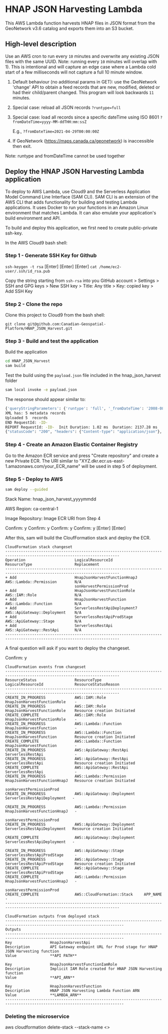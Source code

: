 # HNAP JSON Harvesting Lambda

This AWS Lambda function harvests HNAP files in JSON format from the GeoNetwork v3.6 catalog and exports them into an S3 bucket.

## High-level description

Use an AWS cron to run every `10` minutes and overwrite any existing JSON files with the same UUID. Note: running every `10` minutes will overlap with 1). This is intentional and will capture an edge case where a Lambda cold start of a few milliseconds will not capture a full 10 minute window.

1) Default behaviour (no additional params in GET): use the GeoNetwork 'change' API to obtain a feed records that are new, modified, deleted or had their child/parent changed. This program will look backwards `11` minutes.

2) Special case: reload all JSON records
    `?runtype=full`

3) Special case: load all records since a specific dateTime using ISO 8601
    `?fromDateTime=yyyy-MM-ddTHH:mm:ssZ`

    E.g., `?fromDateTime=2021-04-29T00:00:00Z`

4) If GeoNetwork (https://maps.canada.ca/geonetwork) is inaccessible then exit.

Note: runtype and fromDateTime cannot be used together

## Deploy the HNAP JSON Harvesting Lambda application

To deploy to AWS Lambda, use Cloud9 and the Serverless Application Model Command Line Interface (SAM CLI). SAM CLI is an extension of the AWS CLI that adds functionality for building and testing Lambda applications. It uses Docker to run your functions in an Amazon Linux environment that matches Lambda. It can also emulate your application's build environment and API.

To build and deploy this application, we first need to create public-private ssh-key.

In the AWS Cloud9 bash shell:

### Step 1 - Generate SSH Key for Github

`ssh-keygen -t rsa`
[Enter] [Enter] [Enter]
`cat /home/ec2-user/.ssh/id_rsa.pub`

Copy the string starting from `ssh-rsa` into you GitHub account > Settings > SSH and GPG keys > New SSH key > Title: Any title > Key: copied key > Add SSH Key

### Step 2 - Clone the repo

Clone this project to Cloud9 from the bash shell:

`git clone git@github.com:Canadian-Geospatial-Platform/HNAP_JSON_Harvest.git`

### Step 3 - Build and test the application

Build the application

```bash
cd HNAP_JSON_Harvest
sam build
```

Test the build using the `payload.json` file included in the hnap_json_harvest folder

```bash
sam local invoke -e payload.json
```

The response should appear similar to:
```bash
{'queryStringParameters': {'runtype': 'full', '_fromDateTime': '2008-08-30T01:45:36.123Z'}}
XML has: 5 metadata records
Uploaded 5  records
END RequestId: -ID-
REPORT RequestId: -ID-  Init Duration: 1.02 ms  Duration: 2137.28 ms    Billed Duration: 2200 ms        Memory Size: 128 MB    Max Memory Used: 128 MB
{"statusCode": "200", "headers": {"Content-type": "application/json"}, "body": "{\n    \"statusCode\": \"200\",\n    \"message\": \"Reloading all JSON records......5 record(s) harvested into hnap-test-bucket1\"\n}
```

### Step 4 - Create an Amazon Elastic Container Registry

Go to the Amazon ECR service and press "Create repository" and create a new Private ECR. The URI similar to "XYZ.dkr.ecr.us-east-1.amazonaws.com/your_ECR_name" will be used in step 5 of deployment.

### Step 5 - Deploy to AWS

```bash
sam deploy --guided
```

Stack Name: hnap_json_harvest_yyyymmdd

AWS Region: ca-central-1

Image Repository: Image ECR URI from Step 4

Confirm: y
Confirm: y
Confirm: y
Confirm: y
[Enter]
[Enter]

After this, sam will build the CloufFormation stack and deploy the ECR.

```
CloudFormation stack changeset
-------------------------------------------------------------------------------------------------------------------------
Operation                      LogicalResourceId              ResourceType                   Replacement                  
-------------------------------------------------------------------------------------------------------------------------
+ Add                          HnapJsonHarvestFunctionHnapJ   AWS::Lambda::Permission        N/A                          
                               sonHarvestPermissionProd                                                                   
+ Add                          HnapJsonHarvestFunctionRole    AWS::IAM::Role                 N/A                          
+ Add                          HnapJsonHarvestFunction        AWS::Lambda::Function          N/A                          
+ Add                          ServerlessRestApiDeployment7   AWS::ApiGateway::Deployment    N/A                          
+ Add                          ServerlessRestApiProdStage     AWS::ApiGateway::Stage         N/A                          
+ Add                          ServerlessRestApi              AWS::ApiGateway::RestApi       N/A                          
-------------------------------------------------------------------------------------------------------------------------
```

A final question will ask if you want to deploy the changeset.

Confirm: y

```
CloudFormation events from changeset
-------------------------------------------------------------------------------------------------------------------------
ResourceStatus                 ResourceType                   LogicalResourceId              ResourceStatusReason         
-------------------------------------------------------------------------------------------------------------------------
CREATE_IN_PROGRESS             AWS::IAM::Role                 HnapJsonHarvestFunctionRole    -                            
CREATE_IN_PROGRESS             AWS::IAM::Role                 HnapJsonHarvestFunctionRole    Resource creation Initiated  
CREATE_COMPLETE                AWS::IAM::Role                 HnapJsonHarvestFunctionRole    -                            
CREATE_IN_PROGRESS             AWS::Lambda::Function          HnapJsonHarvestFunction        -                            
CREATE_IN_PROGRESS             AWS::Lambda::Function          HnapJsonHarvestFunction        Resource creation Initiated  
CREATE_COMPLETE                AWS::Lambda::Function          HnapJsonHarvestFunction        -                            
CREATE_IN_PROGRESS             AWS::ApiGateway::RestApi       ServerlessRestApi              -                            
CREATE_IN_PROGRESS             AWS::ApiGateway::RestApi       ServerlessRestApi              Resource creation Initiated  
CREATE_COMPLETE                AWS::ApiGateway::RestApi       ServerlessRestApi              -                            
CREATE_IN_PROGRESS             AWS::Lambda::Permission        HnapJsonHarvestFunctionHnapJ   Resource creation Initiated  
                                                              sonHarvestPermissionProd                                    
CREATE_IN_PROGRESS             AWS::ApiGateway::Deployment    ServerlessRestApiDeployment   -                            
                                                                                                                 
CREATE_IN_PROGRESS             AWS::Lambda::Permission        HnapJsonHarvestFunctionHnapJ   -                            
                                                              sonHarvestPermissionProd                                    
CREATE_IN_PROGRESS             AWS::ApiGateway::Deployment    ServerlessRestApiDeployment   Resource creation Initiated  
                                                                                                                 
CREATE_COMPLETE                AWS::ApiGateway::Deployment    ServerlessRestApiDeployment   -                            
                                                                                                                 
CREATE_IN_PROGRESS             AWS::ApiGateway::Stage         ServerlessRestApiProdStage     -                            
CREATE_IN_PROGRESS             AWS::ApiGateway::Stage         ServerlessRestApiProdStage     Resource creation Initiated  
CREATE_COMPLETE                AWS::ApiGateway::Stage         ServerlessRestApiProdStage     -                            
CREATE_COMPLETE                AWS::Lambda::Permission        HnapJsonHarvestFunctionHnapJ   -                            
                                                              sonHarvestPermissionProd                                    
CREATE_COMPLETE                AWS::CloudFormation::Stack     APP_NAME            -                            
-------------------------------------------------------------------------------------------------------------------------

CloudFormation outputs from deployed stack
---------------------------------------------------------------------------------------------------------------------------
Outputs                                                                                                                   
---------------------------------------------------------------------------------------------------------------------------
Key                 HnapJsonHarvestApi                                                                                    
Description         API Gateway endpoint URL for Prod stage for HNAP JSON Harvesting function                             
Value               **API PATH**               

Key                 HnapJsonHarvestFunctionIamRole                                                                        
Description         Implicit IAM Role created for HNAP JSON Harvesting function                                           
Value               **API_ARN**           

Key                 HnapJsonHarvestFunction                                                                               
Description         HNAP JSON Harvesting Lambda Function ARN                                                              
Value               **LAMBDA_ARN**                                                                                 
---------------------------------------------------------------------------------------------------------------------------
```

### Deleting the microservice

aws cloudformation delete-stack --stack-name <<stack-name>>
